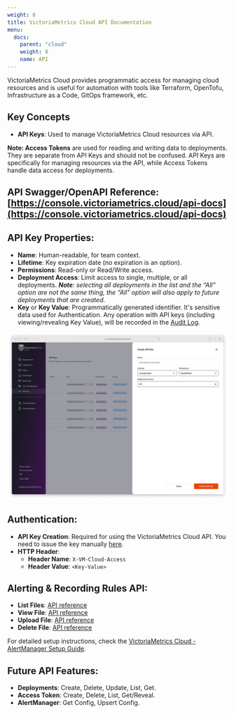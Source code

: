 ```yaml
---
weight: 8
title: VictoriaMetrics Cloud API Documentation
menu:
  docs:
    parent: "cloud"
    weight: 8
    name: API
---
```

VictoriaMetrics Cloud provides programmatic access for managing cloud resources and is useful for automation with tools like Terraform, OpenTofu, Infrastructure as a Code, GitOps framework, etc.

## Key Concepts

* **API Keys**: Used to manage VictoriaMetrics Cloud resources via API.

**Note: Access Tokens** are used for reading and writing data to deployments. They are separate from API Keys and should not be confused. API Keys are specifically for managing resources via the API, while Access Tokens handle data access for deployments.

## API Swagger/OpenAPI Reference: [https://console.victoriametrics.cloud/api-docs](https://console.victoriametrics.cloud/api-docs)

## API Key Properties:

* **Name**: Human-readable, for team context.
* **Lifetime**: Key expiration date (no expiration is an option).
* **Permissions**: Read-only or Read/Write access.
* **Deployment Access**: Limit access to single, multiple, or all deployments. ***Note**:  selecting all deployments in the list and the “All” option are not the same thing, the “All" option will also apply to future deployments that are created.*
* **Key** or **Key Value**: Programmatically generated identifier. It's sensitive data used for Authentication. Any operation with API keys (including viewing/revealing Key Value), will be recorded in the [Audit Log](https://docs.victoriametrics.com/victoriametrics-cloud/audit-logs/).

![Create API Key](api_keys.webp)

## Authentication:

* **API Key Creation**: Required for using the VictoriaMetrics Cloud API. You need to issue the key manually [here](https://console.victoriametrics.cloud/api_keys).
* **HTTP Header**:
    * **Header Name**: `X-VM-Cloud-Access`
    * **Header Value**: `<Key-Value>`

## Alerting & Recording Rules API:

* **List Files**: [API reference](https://console.victoriametrics.cloud/api-docs)
* **View File**: [API reference](https://console.victoriametrics.cloud/api-docs)
* **Upload File**: [API reference](https://console.victoriametrics.cloud/api-docs)
* **Delete File**: [API reference](https://console.victoriametrics.cloud/api-docs)

For detailed setup instructions, check the [VictoriaMetrics Cloud - AlertManager Setup Guide](https://docs.victoriametrics.com/victoriametrics-cloud/alertmanager-setup-for-deployment/).

## Future API Features:

* **Deployments**: Create, Delete, Update, List, Get.
* **Access Token**: Create, Delete, List, Get/Reveal.
* **AlertManager**: Get Config, Upsert Config.
